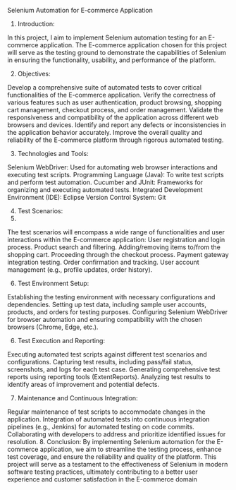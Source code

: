 Selenium Automation for E-commerce Application

1. Introduction:

In this project, I aim to implement Selenium automation testing for an E-commerce application. The E-commerce application chosen for this project will serve as the testing ground to demonstrate the capabilities of Selenium in ensuring the functionality, usability, and performance of the platform.

2. Objectives:

Develop a comprehensive suite of automated tests to cover critical functionalities of the E-commerce application.
Verify the correctness of various features such as user authentication, product browsing, shopping cart management, checkout process, and order management.
Validate the responsiveness and compatibility of the application across different web browsers and devices.
Identify and report any defects or inconsistencies in the application behavior accurately.
Improve the overall quality and reliability of the E-commerce platform through rigorous automated testing.

3. Technologies and Tools:

Selenium WebDriver: Used for automating web browser interactions and executing test scripts.
Programming Language (Java): To write test scripts and perform test automation.
Cucumber and JUnit: Frameworks for organizing and executing automated tests.
Integrated Development Environment (IDE): Eclipse
Version Control System: Git

4. Test Scenarios:
5. 
The test scenarios will encompass a wide range of functionalities and user interactions within the E-commerce application:
User registration and login process.
Product search and filtering.
Adding/removing items to/from the shopping cart.
Proceeding through the checkout process.
Payment gateway integration testing.
Order confirmation and tracking.
User account management (e.g., profile updates, order history).

6. Test Environment Setup:

Establishing the testing environment with necessary configurations and dependencies.
Setting up test data, including sample user accounts, products, and orders for testing purposes.
Configuring Selenium WebDriver for browser automation and ensuring compatibility with the chosen browsers (Chrome, Edge, etc.).

6. Test Execution and Reporting:

Executing automated test scripts against different test scenarios and configurations.
Capturing test results, including pass/fail status, screenshots, and logs for each test case.
Generating comprehensive test reports using reporting tools (ExtentReports).
Analyzing test results to identify areas of improvement and potential defects.

7. Maintenance and Continuous Integration:

Regular maintenance of test scripts to accommodate changes in the application.
Integration of automated tests into continuous integration pipelines (e.g., Jenkins) for automated testing on code commits.
Collaborating with developers to address and prioritize identified issues for resolution.
8. Conclusion:
By implementing Selenium automation for the E-commerce application, we aim to streamline the testing process, enhance test coverage, and ensure the reliability and quality of the platform. This project will serve as a testament to the effectiveness of Selenium in modern software testing practices, ultimately contributing to a better user experience and customer satisfaction in the E-commerce domain

